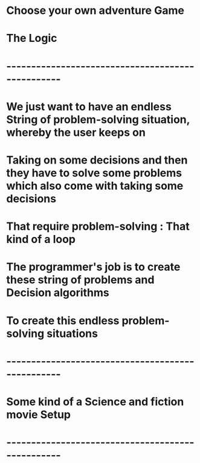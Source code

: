 # Choose your own adventure Game
# The Logic 
# -------------------------------------------------
# We just want to have an endless String of problem-solving situation, whereby the user keeps on 
# Taking on some decisions and then they have to solve some problems which also come with taking some decisions
# That require problem-solving : That kind of a loop
# The programmer's job is to create these string of problems and Decision algorithms
# To create this endless problem-solving situations 
# -------------------------------------------------
# Some kind of a Science and fiction movie Setup
# -------------------------------------------------
